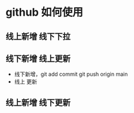 # github 如何使用
## 线上新增 线下下拉

## 线下新增 线上更新


- 线下新增，git add  commit git push origin main
- 线上 更新
    


## 线上新增 线下更新
